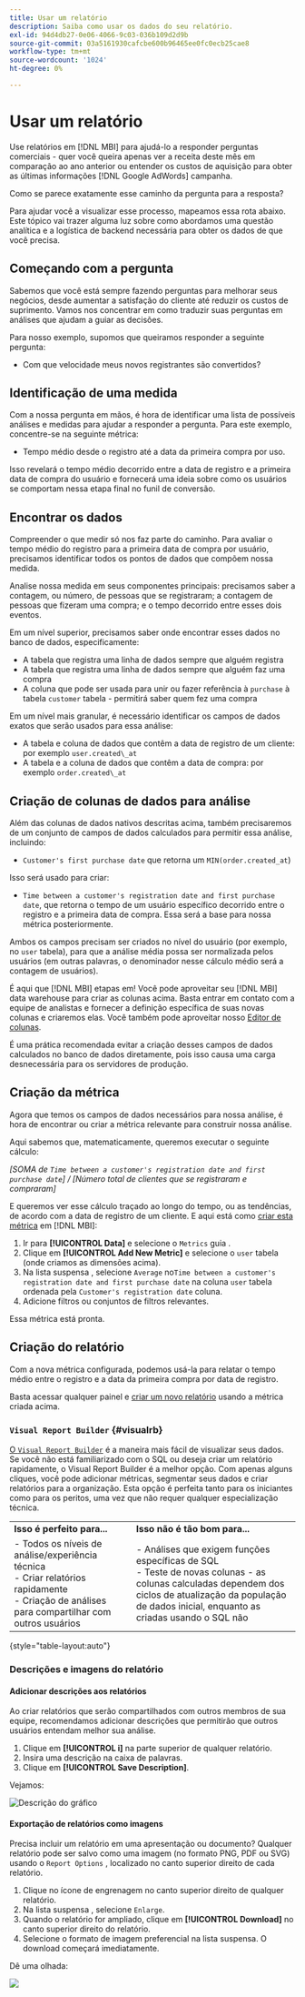 ```yaml
---
title: Usar um relatório
description: Saiba como usar os dados do seu relatório.
exl-id: 94d4db27-0e06-4066-9c03-036b109d2d9b
source-git-commit: 03a5161930cafcbe600b96465ee0fc0ecb25cae8
workflow-type: tm+mt
source-wordcount: '1024'
ht-degree: 0%

---
```


# Usar um relatório

Use relatórios em [!DNL MBI] para ajudá-lo a responder perguntas comerciais - quer você queira apenas ver a receita deste mês em comparação ao ano anterior ou entender os custos de aquisição para obter as últimas informações [!DNL Google AdWords] campanha.

Como se parece exatamente esse caminho da pergunta para a resposta?

Para ajudar você a visualizar esse processo, mapeamos essa rota abaixo. Este tópico vai trazer alguma luz sobre como abordamos uma questão analítica e a logística de backend necessária para obter os dados de que você precisa.

## Começando com a pergunta

Sabemos que você está sempre fazendo perguntas para melhorar seus negócios, desde aumentar a satisfação do cliente até reduzir os custos de suprimento. Vamos nos concentrar em como traduzir suas perguntas em análises que ajudam a guiar as decisões.

Para nosso exemplo, supomos que queiramos responder a seguinte pergunta:

* Com que velocidade meus novos registrantes são convertidos?

## Identificação de uma medida

Com a nossa pergunta em mãos, é hora de identificar uma lista de possíveis análises e medidas para ajudar a responder a pergunta. Para este exemplo, concentre-se na seguinte métrica:

* Tempo médio desde o registro até a data da primeira compra por uso.

Isso revelará o tempo médio decorrido entre a data de registro e a primeira data de compra do usuário e fornecerá uma ideia sobre como os usuários se comportam nessa etapa final no funil de conversão.

## Encontrar os dados

Compreender o que medir só nos faz parte do caminho. Para avaliar o tempo médio do registro para a primeira data de compra por usuário, precisamos identificar todos os pontos de dados que compõem nossa medida.

Analise nossa medida em seus componentes principais: precisamos saber a contagem, ou número, de pessoas que se registraram; a contagem de pessoas que fizeram uma compra; e o tempo decorrido entre esses dois eventos.

Em um nível superior, precisamos saber onde encontrar esses dados no banco de dados, especificamente:

* A tabela que registra uma linha de dados sempre que alguém registra
* A tabela que registra uma linha de dados sempre que alguém faz uma compra
* A coluna que pode ser usada para unir ou fazer referência à `purchase` à tabela `customer` tabela - permitirá saber quem fez uma compra

Em um nível mais granular, é necessário identificar os campos de dados exatos que serão usados para essa análise:

* A tabela e coluna de dados que contêm a data de registro de um cliente: por exemplo `user.created\_at`
* A tabela e a coluna de dados que contêm a data de compra: por exemplo `order.created\_at`

## Criação de colunas de dados para análise

Além das colunas de dados nativos descritas acima, também precisaremos de um conjunto de campos de dados calculados para permitir essa análise, incluindo:

* `Customer's first purchase date` que retorna um `MIN(order.created_at`)

Isso será usado para criar:

* `Time between a customer's registration date and first purchase date`, que retorna o tempo de um usuário específico decorrido entre o registro e a primeira data de compra. Essa será a base para nossa métrica posteriormente.

Ambos os campos precisam ser criados no nível do usuário (por exemplo, no `user` tabela), para que a análise média possa ser normalizada pelos usuários (em outras palavras, o denominador nesse cálculo médio será a contagem de usuários).

É aqui que [!DNL MBI] etapas em! Você pode aproveitar seu [!DNL MBI] data warehouse para criar as colunas acima. Basta entrar em contato com a equipe de analistas e fornecer a definição específica de suas novas colunas e criaremos elas. Você também pode aproveitar nosso [Editor de colunas](../../data-analyst/data-warehouse-mgr/creating-calculated-columns.md).

É uma prática recomendada evitar a criação desses campos de dados calculados no banco de dados diretamente, pois isso causa uma carga desnecessária para os servidores de produção.

## Criação da métrica

Agora que temos os campos de dados necessários para nossa análise, é hora de encontrar ou criar a métrica relevante para construir nossa análise.

Aqui sabemos que, matematicamente, queremos executar o seguinte cálculo:


_[SOMA de `Time between a customer's registration date and first purchase date`] / [Número total de clientes que se registraram e compraram]_

E queremos ver esse cálculo traçado ao longo do tempo, ou as tendências, de acordo com a data de registro de um cliente. E aqui está como [criar esta métrica](../../data-user/reports/ess-manage-data-metrics.md) em [!DNL MBI]:

1. Ir para **[!UICONTROL Data]** e selecione o `Metrics` guia .
1. Clique em **[!UICONTROL Add New Metric]** e selecione o `user` tabela (onde criamos as dimensões acima).
1. Na lista suspensa , selecione `Average` no`Time between a customer's registration date and first purchase date` na coluna `user` tabela ordenada pela `Customer's registration date`  coluna.
1. Adicione filtros ou conjuntos de filtros relevantes.

Essa métrica está pronta.

## Criação do relatório

Com a nova métrica configurada, podemos usá-la para relatar o tempo médio entre o registro e a data da primeira compra por data de registro.

Basta acessar qualquer painel e [criar um novo relatório](../../data-user/reports/ess-manage-data-metrics.md) usando a métrica criada acima.

### `Visual Report Builder` {#visualrb}

[O `Visual Report Builder`](../../data-user/reports/ess-rpt-build-visual.md) é a maneira mais fácil de visualizar seus dados. Se você não está familiarizado com o SQL ou deseja criar um relatório rapidamente, o Visual Report Builder é a melhor opção. Com apenas alguns cliques, você pode adicionar métricas, segmentar seus dados e criar relatórios para a organização. Esta opção é perfeita tanto para os iniciantes como para os peritos, uma vez que não requer qualquer especialização técnica.

|  |  |
|--- |--- |
| **Isso é perfeito para...** | **Isso não é tão bom para...** |
| - Todos os níveis de análise/experiência técnica<br>- Criar relatórios rapidamente<br>- Criação de análises para compartilhar com outros usuários | - Análises que exigem funções específicas de SQL<br>- Teste de novas colunas - as colunas calculadas dependem dos ciclos de atualização da população de dados inicial, enquanto as criadas usando o SQL não |

{style=&quot;table-layout:auto&quot;}

### Descrições e imagens do relatório

#### Adicionar descrições aos relatórios

Ao criar relatórios que serão compartilhados com outros membros de sua equipe, recomendamos adicionar descrições que permitirão que outros usuários entendam melhor sua análise.

1. Clique em **[!UICONTROL i]** na parte superior de qualquer relatório.
1. Insira uma descrição na caixa de palavras.
1. Clique em **[!UICONTROL Save Description]**.

Vejamos:

![Descrição do gráfico](../../assets/Chart_Description.gif)

#### Exportação de relatórios como imagens

Precisa incluir um relatório em uma apresentação ou documento? Qualquer relatório pode ser salvo como uma imagem (no formato PNG, PDF ou SVG) usando o `Report Options` , localizado no canto superior direito de cada relatório.

1. Clique no ícone de engrenagem no canto superior direito de qualquer relatório.
1. Na lista suspensa , selecione `Enlarge`.
1. Quando o relatório for ampliado, clique em **[!UICONTROL Download]** no canto superior direito do relatório.
1. Selecione o formato de imagem preferencial na lista suspensa. O download começará imediatamente.

Dê uma olhada:

![](../../assets/exp-rep-as-image.gif)

